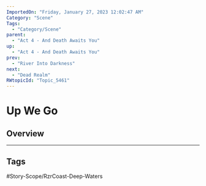 ```yaml
---
ImportedOn: "Friday, January 27, 2023 12:02:47 AM"
Category: "Scene"
Tags:
  - "Category/Scene"
parent:
  - "Act 4 - And Death Awaits You"
up:
  - "Act 4 - And Death Awaits You"
prev:
  - "River Into Darkness"
next:
  - "Dead Realm"
RWtopicId: "Topic_5461"
---
```

# Up We Go
## Overview

---
## Tags
#Story-Scope/RzrCoast-Deep-Waters

